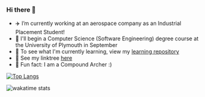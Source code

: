 ### Hi there 👋

- ✈️ I’m currently working at an aerospace company as an Industrial Placement Student!
- 📖 I'll begin a Computer Science (Software Engineering) degree course at the University of Plymouth in September
- 🌱 To see what I'm currently learning, view my [learning repository](https://github.com/corey-richardson/learning)
- 🌳 See my linktree [here](https://linktr.ee/coreyrichardson)
- 🏹 Fun fact: I am a Compound Archer :)
<!-- - 😄 Pronouns: ... -->

[![Top Langs](https://github-readme-stats.vercel.app/api/top-langs/?username=corey-richardson&exclude_repo=yelverton-bowmen,yelverton-bowmen-scoreboard,course-progress-tracker,archery-linear-regression&langs_count=6&layout=compact)](https://github.com/anuraghazra/github-readme-stats)

![wakatime stats](https://github-readme-stats.vercel.app/api/wakatime?username=coreyrichardson)


<!-- &layout=compact --!>
